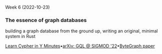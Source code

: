 Week 6 (2022-10-23)

### The essence of graph databases

building a graph database from the ground up, writing an original, minimal system in Rust

[Learn Cypher in Y Minutes](https://learnxinyminutes.com/docs/cypher/)•[arXiv: GQL @ SIGMOD '22](https://arxiv.org/pdf/2112.06217.pdf)•[ByteGraph paper](https://github.com/Aaronchangji/ByteGraph-Paper-Query-Set/blob/main/ByteGraph%20Paper.pdf)